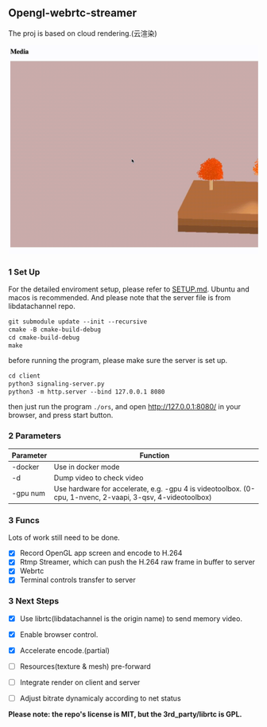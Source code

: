 ## Opengl-webrtc-streamer

The proj is based on cloud rendering.(云渲染)

![](./docs/demo.gif)

### 1 Set Up 
For the detailed enviroment setup, please refer to [SETUP.md](./docs/setup.md).
Ubuntu and macos is recommended.
And please note that the server file is from libdatachannel repo.

```shell
git submodule update --init --recursive
cmake -B cmake-build-debug
cd cmake-build-debug
make
```
before running the program, please make sure the server is set up. 
```shell
cd client
python3 signaling-server.py
python3 -m http.server --bind 127.0.0.1 8080
```
then just run the program `./ors`, and open http://127.0.0.1:8080/ in your browser, and press start button.

### 2 Parameters

| Parameter | Function                                                     |
| --------- | ------------------------------------------------------------ |
| -docker   | Use in docker mode                                           |
| -d        | Dump video to check video                                    |
| -gpu num  | Use hardware for accelerate, e.g. -gpu 4 is videotoolbox. (0-cpu, 1-nvenc, 2-vaapi, 3-qsv, 4-videotoolbox) |


### 3 Funcs

Lots of work still need to be done.

- [x] Record OpenGL app screen and encode to H.264
- [x] Rtmp Streamer, which can push the H.264 raw frame in buffer to server
- [x] Webrtc
- [x] Terminal controls transfer to server

### 3 Next Steps
- [x] Use librtc(libdatachannel is the origin name) to send memory video.
- [x] Enable browser control.
- [x] Accelerate encode.(partial)
- [ ] Resources(texture & mesh) pre-forward
- [ ] Integrate render on client and server
- [ ] Adjust bitrate dynamicaly according to net status


**Please note: the repo's license is MIT, but the 3rd_party/librtc is GPL.**

